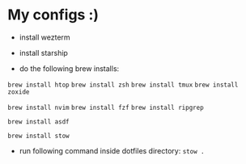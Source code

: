 # My configs :)

- install wezterm
- install starship

- do the following brew installs:

`brew install htop`
`brew install zsh`
`brew install tmux`
`brew install zoxide`

`brew install nvim`
`brew install fzf`
`brew install ripgrep`

`brew install asdf`

`brew install stow`

- run following command inside dotfiles directory: `stow .`
